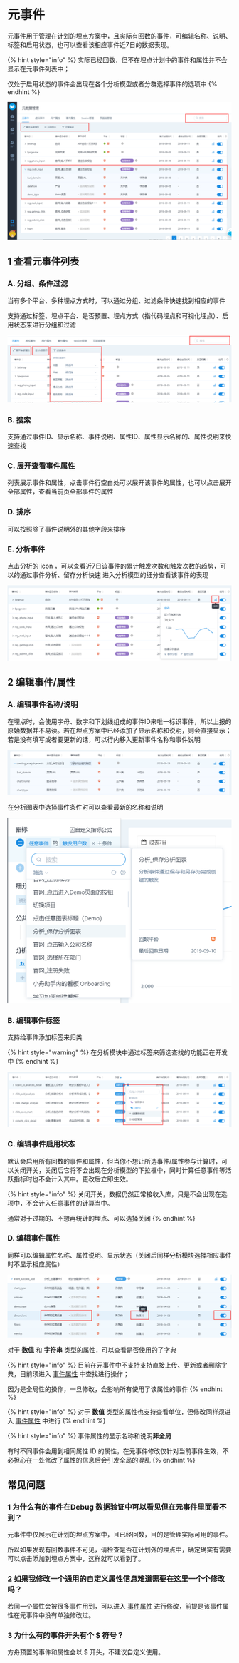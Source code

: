 # 元事件

元事件用于管理在计划的埋点方案中，且实际有回数的事件，可编辑名称、说明、标签和启用状态，也可以查看该相应事件近7日的数据表现。

{% hint style="info" %}
实际已经回数，但不在埋点计划中的事件和属性并不会显示在元事件列表中；

仅处于启用状态的事件会出现在各个分析模型或者分群选择事件的选项中
{% endhint %}

![](../../../.gitbook/assets/image%20%28196%29.png)

## 1 查看元事件列表

### A. 分组、条件过滤

当有多个平台、多种埋点方式时，可以通过分组、过滤条件快速找到相应的事件

支持通过标签、埋点平台、是否预置、埋点方式（指代码埋点和可视化埋点）、启用状态来进行分组和过滤

![](../../../.gitbook/assets/image%20%28208%29.png)

### B. 搜索

支持通过事件ID、显示名称、事件说明、属性ID、属性显示名称的、属性说明来快速查找

### C. 展开查看事件属性

列表展示事件和属性，点击事件行空白处可以展开该事件的属性，也可以点击展开全部属性，查看当前页全部事件的属性

### D. 排序

可以按照除了事件说明外的其他字段来排序

### E. 分析事件

点击分析的 icon ，可以查看近7日该事件的累计触发次数和触发次数的趋势，可以的通过事件分析、留存分析快速 进入分析模型的细分查看该事件的表现

![](../../../.gitbook/assets/image%20%28206%29.png)

## 2 编辑事件/属性

### A. 编辑事件名称/说明

在埋点时，会使用字母、数字和下划线组成的事件ID来唯一标识事件，所以上报的原始数据并不易读。若在埋点方案中已经添加了显示名称和说明，则会直接显示；若是没有填写或者要更新的话，可以行内移入更新事件名称和事件说明

![](../../../.gitbook/assets/image%20%2854%29.png)

在分析图表中选择事件条件时可以查看最新的名称和说明

![](../../../.gitbook/assets/image%20%2896%29.png)

### B. 编辑事件标签

支持给事件添加标签来归类

{% hint style="warning" %}
在分析模块中通过标签来筛选查找的功能正在开发中
{% endhint %}

![](../../../.gitbook/assets/image%20%287%29.png)

### C. 编辑事件启用状态

默认会启用所有回数的事件和属性，但当你不想让所选事件/属性参与计算时，可以关闭开关，关闭后它将不会出现在分析模型的下拉框中，同时计算任意事件等活跃指标时也不会计入其中。更改后立即生效。

{% hint style="info" %}
关闭开关，数据仍然正常接收入库，只是不会出现在选项中，不会计入任意事件的计算当中。

通常对于过期的、不想再统计的埋点、可以选择关闭
{% endhint %}

### D. 编辑事件属性

同样可以编辑属性名称、属性说明、显示状态（关闭后同样分析模块选择相应事件时不显示相应属性）

![](../../../.gitbook/assets/image%20%28139%29.png)

对于 **数值** 和 **字符串** 类型的属性，可以查看是否使用的了字典

{% hint style="info" %}
目前在元事件中不支持支持直接上传、更新或者删除字典，目前须进入 [事件属性](event-properties.md) 中查找进行操作；

因为是全局性的操作，一旦修改，会影响所有使用了该属性的事件
{% endhint %}

{% hint style="info" %}
对于 **数值** 类型的属性也支持查看单位，但修改同样须进入 [事件属性](event-properties.md) 中进行
{% endhint %}

{% hint style="info" %}
事件属性的显示名称和说明**非全局**

有时不同事件会用到相同属性 ID 的属性，在元事件修改仅针对当前事件生效，不必担心在一处修改了属性的信息后会引发全局的混乱
{% endhint %}



## 常见问题

### 1 为什么有的事件在Debug 数据验证中可以看见但在元事件里面看不到？

元事件中仅展示在计划的埋点方案中，且已经回数，目的是管理实际可用的事件。

所以如果发现有回数事件不可见，请检查是否在计划外的埋点中，确定确实有需要可以点击添加到埋点方案中，这样就可以看到了。

### 2 如果我修改一个通用的自定义属性信息难道需要在这里一个个修改吗？

若同一个属性会被很多事件用到，可以进入 [事件属性](event-properties.md) 进行修改，前提是该事件属性在元事件中没有单独修改过。

### 3 为什么有的事件开头有个 $ 符号？

方舟预置的事件和属性会以 $ 开头，不建议自定义使用。





